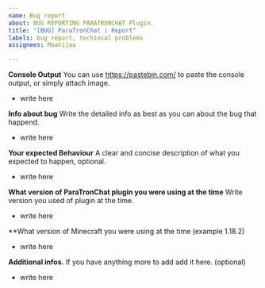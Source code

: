 ```yaml
---
name: Bug report
about: BUG REPORTING PARATRONCHAT Plugin.
title: "[BUG] ParaTronChat | Report"
labels: bug report, techincal problems
assignees: Maatijaa

---
```


**Console Output**
You can use https://pastebin.com/ to paste the console output, or simply attach image.

- write here

**Info about bug**
Write the detailed info as best as you can about the bug that happend.

- write here

**Your expected Behaviour**
A clear and concise description of what you expected to happen, optional.

- write here

**What version of ParaTronChat plugin you were using at the time**
Write version you used of plugin at the time.

- write here

**What version of Minecraft you were using at the time (example 1.18.2)

- write here

**Additional infos.**
If you have anything more to add add it here. (optional)

- write here

